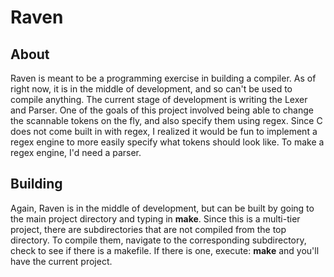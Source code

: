 # Raven

## About
Raven is meant to be a programming exercise in building a compiler. As of right now, it is in the middle of development, and so can't be used to compile anything. The current stage of development is writing the Lexer and Parser. One of the goals of this project involved being able to change the scannable tokens on the fly, and also specify them using regex. Since C does not come built in with regex, I realized it would be fun to implement a regex engine to more easily specify what tokens should look like. To make a regex engine, I'd need a parser. 

## Building
Again, Raven is in the middle of development, but can be built by going to the main project directory and typing in **make**. Since this is a multi-tier project, there are subdirectories that are not compiled from the top directory. To compile them, navigate to the corresponding subdirectory, check to see if there is a makefile. If there is one, execute: **make** and you'll have the current project. 
